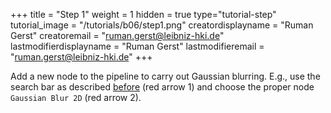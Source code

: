 +++
title = "Step 1"
weight = 1
hidden = true
type="tutorial-step"
tutorial_image = "/tutorials/b06/step1.png"
creatordisplayname = "Ruman Gerst"
creatoremail = "ruman.gerst@leibniz-hki.de"
lastmodifierdisplayname = "Ruman Gerst"
lastmodifieremail = "ruman.gerst@leibniz-hki.de"
+++

Add a new node to the pipeline to carry out Gaussian blurring. E.g., use the search bar as described [before](/tutorials/basic/finding-connecting-nodes-2/) (red arrow 1) and choose the proper node `Gaussian Blur 2D` (red arrow 2). 
